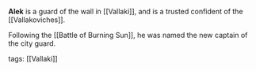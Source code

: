 **Alek** is a guard of the wall in [[Vallaki]], and is a trusted confident of the [[Vallakoviches]].

Following the [[Battle of Burning Sun]], he was named the new captain of the city guard.

tags: [[Vallaki]]